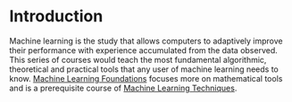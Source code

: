 # Introduction

Machine learning is the study that allows computers to adaptively improve their performance with experience accumulated from the data observed. This series of courses would teach the most fundamental algorithmic, theoretical and practical tools that any user of machine learning needs to know. [Machine Learning Foundations](https://github.com/MichaelaTing/Machine-Learning-Foundations) focuses more on mathematical tools and is a prerequisite course of [Machine Learning Techniques](https://github.com/MichaelaTing/Machine-Learning-Techniques).
